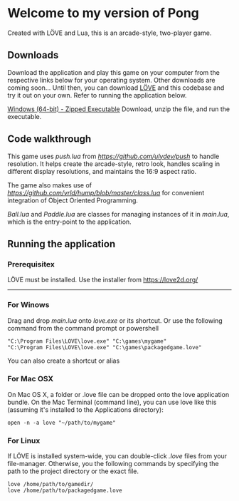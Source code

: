 # Welcome to my version of Pong
Created with LÖVE and Lua, this is an arcade-style, two-player game.

## Downloads
Download the application and play this game on your computer from the respective links below for your operating system. Other downloads are coming soon... Until then, you can download [LÖVE](https://love2d.org/) and this codebase and try it out on your own. Refer to running the application below.

[Windows (64-bit) - Zipped Executable](https://storage.googleapis.com/www.adityaone.com/pong.zip)
Download, unzip the file, and run the executable.

## Code walkthrough
This game uses *push.lua* from *https://github.com/ulydev/push* to handle resolution. It helps create the arcade-style, retro look, handles scaling in different display resolutions, and maintains the 16:9 aspect ratio.

The game also makes use of *https://github.com/vrld/hump/blob/master/class.lua* for convenient integration of Object Oriented Programming.

*Ball.lua* and *Paddle.lua* are classes for managing instances of it in *main.lua*, which is the entry-point to the application.

## Running the application
### Prerequisitex
LÖVE must be installed. Use the installer from <https://love2d.org/>

***
### For Winows
Drag and drop *main.lua* onto *love.exe* or its shortcut. Or use the following command from the command prompt or powershell
    
    "C:\Program Files\LOVE\love.exe" "C:\games\mygame"
    "C:\Program Files\LOVE\love.exe" "C:\games\packagedgame.love"
You can also create a shortcut or alias

### For Mac OSX
On Mac OS X, a folder or .love file can be dropped onto the love application bundle. On the Mac Terminal (command line), you can use love like this (assuming it's installed to the Applications directory):
    
    open -n -a love "~/path/to/mygame"

### For Linux
If LÖVE is installed system-wide, you can double-click *.love* files from your file-manager. Otherwise, you the following commands by specifying the path to the project directory or the exact file.
    
    love /home/path/to/gamedir/
    love /home/path/to/packagedgame.love
